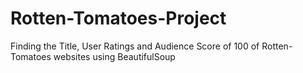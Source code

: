 # Rotten-Tomatoes-Project
Finding the Title, User Ratings and Audience Score of 100 of Rotten-Tomatoes websites using BeautifulSoup
